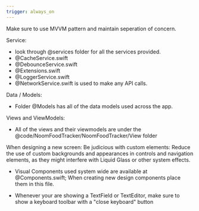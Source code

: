 ```yaml
---
trigger: always_on
---
```


Make sure to use MVVM pattern and maintain seperation of concern. 

Service:
- look through @services folder for all the services provided.
- @CacheService.swift 
- @DebounceService.swift 
- @Extensions.swift 
- @LoggerService.swift 
- @NetworkService.swift is used to make any API calls.

Data / Models:
- Folder @Models has all of the data models used across the app.

Views and ViewModels:
- All of the views and their viewmodels are under the @code/NoomFoodTracker/NoomFoodTracker/View folder

When designing a new screen:
Be judicious with custom elements: Reduce the use of custom backgrounds and appearances in controls and navigation elements, as they might interfere with Liquid Glass or other system effects. 

- Visual Components used system wide are available at @Components.swift; When creating new design components place them in this file.

- Whenever your are showing a TextField or TextEditor, make sure to show a keyboard toolbar with a "close keyboard" button